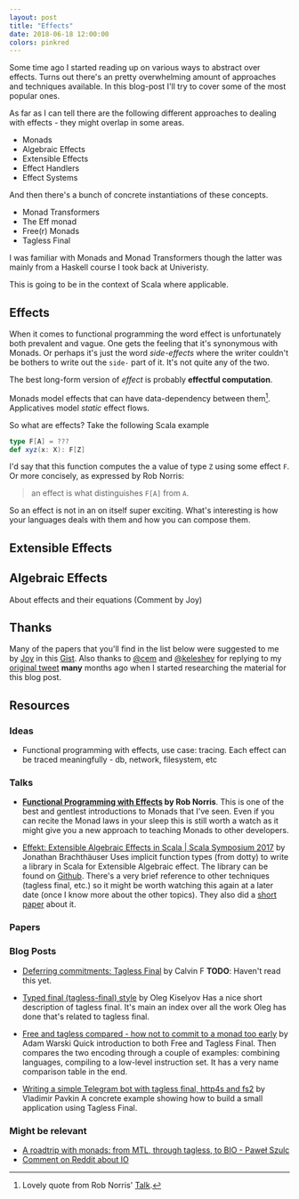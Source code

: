 ```yaml
---
layout: post
title: "Effects"
date: 2018-06-18 12:00:00
colors: pinkred
---
```


Some time ago I started reading up on various ways to abstract over
effects. Turns out there's an pretty overwhelming amount of approaches
and techniques available. In this blog-post I'll try to cover some of
the most popular ones.

As far as I can tell there are the following different approaches to
dealing with effects - they might overlap in some areas.

- Monads
- Algebraic Effects
- Extensible Effects
- Effect Handlers
- Effect Systems

And then there's a bunch of concrete instantiations of these concepts.

- Monad Transformers
- The Eff monad
- Free(r) Monads
- Tagless Final

I was familiar with Monads and Monad Transformers though the latter
was mainly from a Haskell course I took back at Univeristy.

This is going to be in the context of Scala where applicable.

## Effects

When it comes to functional programming the word effect is
unfortunately both prevalent and vague. One gets the feeling that it's
synonymous with Monads. Or perhaps it's just the word *side-effects*
where the writer couldn't be bothers to write out the `side-` part of
it. It's not quite any of the two.

The best long-form version of *effect* is probably **effectful
computation**.

Monads model effects that can have data-dependency between them[^1].
Applicatives model *static* effect flows.

So what are effects? Take the following Scala example

```scala
type F[A] = ???
def xyz(x: X): F[Z]
```

I'd say that this function computes the a value of type `Z` using some
effect `F`. Or more concisely, as expressed by Rob Norris:

> an effect is what distinguishes `F[A]` from `A`.

So an effect is not in an on itself super exciting. What's interesting
is how your languages deals with them and how you can compose them.

## Extensible Effects

## Algebraic Effects

About effects and their equations (Comment by Joy)

## Thanks

Many of the papers that you'll find in the list below were suggested
to me by [Joy](https://twitter.com/cyberglot) in this [Gist](https://gist.github.com/cyberglot/07f0e6c1fec0ebdc06282895f84aa5a5). Also thanks to [@cem](https://twitter.com/cem2ran) and [@keleshev](https://twitter.com/keleshev) for
replying to my [original tweet](https://twitter.com/Mads_Hartmann/status/946452171930918914) **many** months ago when I started
researching the material for this blog post.

## Resources

### Ideas

- Functional programming with effects, use case: tracing. Each effect can be
  traced meaningfully - db, network, filesystem, etc

### Talks

- **[Functional Programming with Effects](https://www.youtube.com/watch?v=po3wmq4S15A) by Rob Norris**.
  This is one of the best and gentlest introductions to Monads that
  I've seen. Even if you can recite the Monad laws in your sleep this
  is still worth a watch as it might give you a new approach to
  teaching Monads to other developers.

- [Effekt: Extensible Algebraic Effects in Scala | Scala Symposium 2017](https://www.youtube.com/watch?v=79CXOlIevVU) by Jonathan Brachthäuser
  Uses implicit function types (from dotty) to write a library in
  Scala for Extensible Algebraic effect. The library can be found on
  [Github](https://github.com/b-studios/scala-effekt). There's a very brief reference to other techniques (tagless
  final, etc.) so it might be worth watching this again at a later
  date (once I know more about the other topics). They also did a
  [short paper](http://files.b-studios.de/effekt.pdf) about it.

### Papers

### Blog Posts

- [Deferring commitments: Tagless Final](https://medium.com/@calvin.l.fer/deferring-commitments-tagless-final-704d768f15cb) by Calvin F
  **TODO**: Haven't read this yet.

- [Typed final (tagless-final) style](http://okmij.org/ftp/tagless-final/index.html) by Oleg Kiselyov
  Has a nice short description of tagless final. It's main an index
  over all the work Oleg has done that's related to tagless final.

- [Free and tagless compared - how not to commit to a monad too early](https://softwaremill.com/free-tagless-compared-how-not-to-commit-to-monad-too-early/) by Adam Warski
  Quick introduction to both Free and Tagless Final. Then compares the
  two encoding through a couple of examples: combining languages,
  compiling to a low-level instruction set. It has a very name
  comparison table in the end.

- [Writing a simple Telegram bot with tagless final, http4s and fs2](http://pavkin.ru/writing-a-simple-telegram-bot-with-tagless-final-http4s-and-fs2/) by Vladimir Pavkin
  A concrete example showing how to build a small application using
  Tagless Final.

### Might be relevant

- [A roadtrip with monads: from MTL, through tagless, to BIO - Paweł Szulc](https://www.youtube.com/watch?list=PLdefG8qcBW3bIA7p0sT785UkOryzLRg2Z&v=QM86Ab3lL20)
- [Comment on Reddit about IO](https://www.reddit.com/r/scala/comments/8ygjcq/can_someone_explain_to_me_the_benefits_of_io/e2jfrg8/)

[^1]: Lovely quote from Rob Norris' [Talk](https://www.youtube.com/watch?v=po3wmq4S15A).
